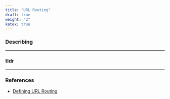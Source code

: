 ```yaml
---
title: "URL Routing"
draft: true
weight: "2"
katex: true
---
```


### Describing

---

### tldr

---

### References
- [Defining URL Routing](https://flask.palletsprojects.com/en/1.1.x/quickstart/#routing)
